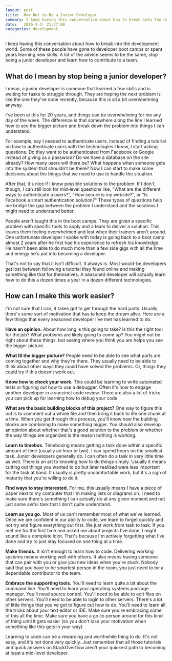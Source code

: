 ```yaml
---
layout: post
title:  How Not to Be a Junior Developer
summary: I keep having this conversation about how to break into the development world.  Some of these people have gone to developer boot camps or spent years learning new skills.  A lot of the advice seems to be the same, stop being a junior developer and learn how to contribute to a team.
date:   2016-3-3- 21:27:00
categories: development
---
```


I keep having this conversation about how to break into the development world.  Some of these people have gone to developer boot camps or spent years learning new skills.  A lot of the advice seems to be the same, stop being a junior developer and learn how to contribute to a team.

## What do I mean by stop being a junior developer?

I mean, a junior developer is someone that learned a few skills and is waiting for tasks to struggle through.  They are hoping the next problem is like the one they've done recently, because this is all a bit overwhelming anyway.

I've been at this for 20 years, and things can be overwhelming for me any day of the week.  The difference is that somewhere along the line I learned how to see the bigger picture and break down the problem into things I can understand.

For example, say I needed to authenticate users.  Instead of finding a tutorial on how to authenticate users with the technologies I know, I start asking questions.  Do they want to be authenticated from Facebook or Google instead of giving us a password?  Do we have a database on the site already? How many users will there be?  What happens when someone gets into the system that shouldn't be there?  Now I can start to make some decisions about the things that we need to use to handle the situation.

After that, it's nice if I know possible solutions to the problem.  If I don't, though, I can still look for mid-level questions like, "What are the different ways to authenticate a users?", "How secure is my website?", or "Is Facebook a smart authentication solution?"  These types of questions help me bridge the gap between the problem I understand and the solutions I might need to understand better.

People aren't taught this in the boot camps.  They are given a specific problem with specific tools to apply and a team to deliver a solution.  This leaves them feeling overwhelmed and lost when their trainers aren't around.  One unfortunate developer I spoke with today is going back to a boot camp almost 2 years after he first had his experience to refresh his knowledge.  He hasn't been able to do much more than a few side gigs with all the time and energy he's put into becoming a developer.

That's not to say that it isn't difficult.  It always is.  Most would-be developers get lost between following a tutorial they found online and making something like that for themselves.  A seasoned developer will actually learn how to do this a dozen times a year in a dozen different technologies.

## How can I make this work easier?

I'm not sure that I can, it takes grit to get through the hard parts.  Usually there's some sort of motivation that has to keep the dream alive.  Here are a few things that every seasoned developer I've met has learned to do.

**Have an opinion.**  About how long is this going to take?  Is this the right tool for the job?  What problems are likely going to come up?  You might not be right about these things, but seeing where you think you are helps you see the bigger picture.

**What IS the bigger picture?** People need to be able to see what parts are coming together and why they're there.  They usually need to be able to think about other ways they could have solved the problems.  Or, things they could try if this doesn't work out.

**Know how to check your work.** This could be learning to write automated tests or figuring out how to use a debugger.  Often it's how to engage another developer in a succinct code review.  There are also a lot of tricks you can pick up for learning how to debug your code.

**What are the basic building blocks of this project?** One way to figure this out is to comment out a whole file and then bring it back to life one chunk at a time.  When you get through this process, you'll know how the building blocks are combining to make something bigger.  You should also develop an opinion about whether that's a good solution to the problem or whether the way things are organized is the reason nothing is working.

**Learn to timebox.**  Timeboxing means getting a task done within a specific amount of time (usually an hour or two).  I can spend hours on the smallest task.  Junior developers generally do.  I can often do a task in very little time as well.  There is an art to knowing how to do things simply.  Usually it means cutting out things you wanted to do but later realized were less important for the task at hand.  It usually is pretty uncomfortable work, but it's a sign of maturity that you're willing to do it.

**Find ways to stay interested.**  For me, this usually means I have a piece of paper next to my computer that I'm making lists or diagrams on.  I need to make sure there's something I can actually do at any given moment and not just some awful task that I don't quite understand.

**Learn as you go.** Most of us can't remember most of what we've learned.  Once we are confident in our ability to code, we learn to forget quickly and not try and figure everything out first.  We just work from task to task.  If you met me for the first time and asked me about projects I've done, I might sound like a complete idiot.  That's because I'm actively forgetting what I've done and try to just stay focused on one thing at a time.

**Make friends.**  It isn't enough to learn how to code.  Delivering working systems means working well with others.  It also means having someone that can pair with you or give you new ideas when you're stuck.  Nobody said that you have to be smartest person in the room, you just need to be a dependable contributor to the team.

**Embrace the supporting tools.** You'll need to learn quite a bit about the command line.  You'll need to learn your operating systems package manager.  You'll need source control.  You'll need to be able to edit files on other servers.  You'll need to be able to login to other servers.  There's a lot of little things that you've got to figure out how to do.  You'll need to learn all the tricks about your text editor or IDE.  Make sure you're embracing some of this all the time.  Make sure you have a go-to person around for this kind of thing until it gets easier (so you don't lose your motivation when something like this gets in your way).

Learning to code can be a rewarding and worthwhile thing to do.  It's not easy, and it's not done very quickly.  Just remember that all those tutorials and quick answers on StackOverflow aren't your quickest path to becoming at least a mid-level developer.